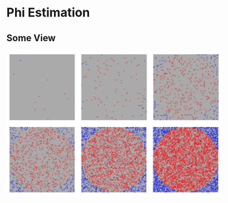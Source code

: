 # Phi Estimation

## Some View

![view](https://raw.githubusercontent.com/rahmatagungj/phi-estimation/master/view.png)
